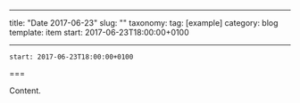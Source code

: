 
---
title: "Date 2017-06-23"
slug: ""
taxonomy:
tag: [example]
category: blog
template: item
start: 2017-06-23T18:00:00+0100

---

``start: 2017-06-23T18:00:00+0100``

===

Content.
